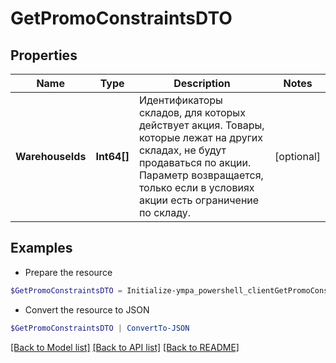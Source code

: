 # GetPromoConstraintsDTO
## Properties

Name | Type | Description | Notes
------------ | ------------- | ------------- | -------------
**WarehouseIds** | **Int64[]** | Идентификаторы складов, для которых действует акция. Товары, которые лежат на других складах, не будут продаваться по акции.  Параметр возвращается, только если в условиях акции есть ограничение по складу.  | [optional] 

## Examples

- Prepare the resource
```powershell
$GetPromoConstraintsDTO = Initialize-ympa_powershell_clientGetPromoConstraintsDTO  -WarehouseIds null
```

- Convert the resource to JSON
```powershell
$GetPromoConstraintsDTO | ConvertTo-JSON
```

[[Back to Model list]](../README.md#documentation-for-models) [[Back to API list]](../README.md#documentation-for-api-endpoints) [[Back to README]](../README.md)


